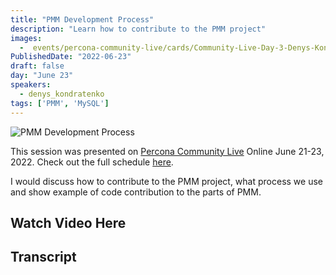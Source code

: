 ```yaml
---
title: "PMM Development Process"
description: "Learn how to contribute to the PMM project"
images:
  -  events/percona-community-live/cards/Community-Live-Day-3-Denys-Kondratenko.jpg
PublishedDate: "2022-06-23"
draft: false
day: "June 23"
speakers:
  - denys_kondratenko
tags: ['PMM', 'MySQL']
---
```


![PMM Development Process](events/percona-community-live/cards/Community-Live-Day-3-Denys-Kondratenko.jpg)

This session was presented on [Percona Community Live](/events/percona-community-live-2022/) Online June 21-23, 2022. Check out the full schedule [here](/events/percona-community-live-2022/).

I would discuss how to contribute to the PMM project, what process we use and show example of code contribution to the parts of PMM.


## Watch Video Here



## Transcript